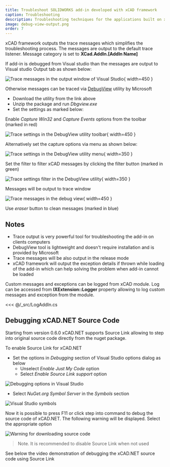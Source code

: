 ```yaml
---
title: Troubleshoot SOLIDWORKS add-in developed with xCAD framework
caption: Troubleshooting
description: Troubleshooting techniques for the applications built on xCAD framework
image: debug-view-output.png
order: 7
---
```

xCAD framework outputs the trace messages which simplifies the troubleshooting process. The messages are output to the default trace listener. Message category is set to **XCad.AddIn.[AddIn Name]**

If add-in is debugged from Visual studio than the messages are output to Visual studio Output tab as shown below:

![Trace messages in the output window of Visual Studio](visual-studio-output.png){ width=450 }

Otherwise messages can be traced via [DebugView](https://docs.microsoft.com/en-us/sysinternals/downloads/debugview) utility by Microsoft

* Download the utility from the link above
* Unzip the package and run *Dbgview.exe*
* Set the settings as marked below:

Enable *Capture Win32* and *Capture Events* options from the toolbar (marked in red) 
    
![Trace settings in the DebugView utility toolbar](debug-view-settings.png){ width=450 }

Alternatively set the capture options via menu as shown below:

![Trace settings in the DebugView utility menu](debug-view-settings-menu.png){ width=350 }

Set the filter to filter xCAD messages by clicking the filter button (marked in green)

![Trace settings filter in the DebugView utility](debug-view-filter.png){ width=350 }

Messages will be output to trace window

![Trace messages in the debug view](debug-view-output.png){ width=450 }

Use *eraser* button to clean messages (marked in blue)

## Notes

* Trace output is very powerful tool for troubleshooting the add-in on clients computers
* DebugView tool is lightweight and doesn't require installation and is provided by Microsoft
* Trace messages will be also output in the release mode
* xCAD framework will output the exception details if thrown while loading of the add-in which can help solving the problem when add-in cannot be loaded

Custom messages and exceptions can be logged from xCAD module. Log can be accessed from **IXExtension::Logger** property allowing to log custom messages and exception from the module.

<<< @/_src/LogAddIn.cs

## Debugging xCAD.NET Source Code

Starting from version 0.6.0 xCAD.NET supports Source Link allowing to step into original source code directly from the nuget package.

To enable Source Link for xCAD.NET

* Set the options in *Debugging* section of Visual Studio options dialog as below
    * Unselect *Enable Just My Code* option
    * Select *Enable Source Link support* option

![Debugging options in Visual Studio](visual-studio-debugging-options.png)

* Select *NuGet.org Symbol Server* in the *Symbols* section

![Visual Studio symbols](visual-studio-symbols.png)

Now it is possible to press F11 or click step into command to debug the source code of xCAD.NET. The following warning will be displayed. Select the appropriate option

![Warning for downloading source code](download-code-warning.png)

> Note. It is recommended to disable Source Link when not used

See below the video demonstration of debugging the xCAD.NET source code using Source Link

<YouTube id="dUzFDly9okA" />